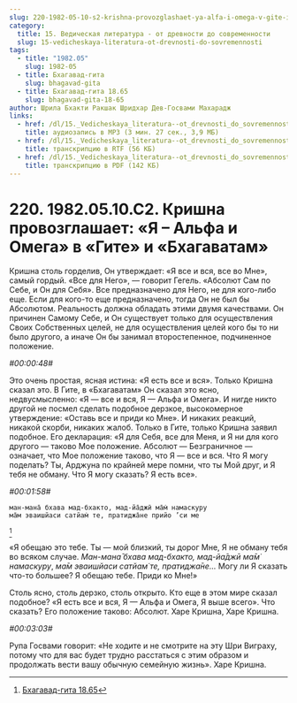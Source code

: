 ```yaml
---
slug: 220-1982-05-10-s2-krishna-provozglashaet-ya-alfa-i-omega-v-gite-i-bhagavatam
category:
  title: 15. Ведическая литература - от древности до современности
  slug: 15-vedicheskaya-literatura-ot-drevnosti-do-sovremennosti
tags:
  - title: "1982.05"
    slug: 1982-05
  - title: Бхагавад-гита
    slug: bhagavad-gita
  - title: Бхагавад-гита 18.65
    slug: bhagavad-gita-18-65
author: Шрила Бхакти Ракшак Шридхар Дев-Госвами Махарадж
links:
  - href: /dl/15._Vedicheskaya_literatura--ot_drevnosti_do_sovremennosti/220_1982.05.10.C2_SridharMj_Krishna_provozglashaet_Ja--Alfa_i_Omega_v_Gite_i_Bhagavatam.mp3
    title: аудиозапись в MP3 (3 мин. 27 сек., 3,9 МБ)
  - href: /dl/15._Vedicheskaya_literatura--ot_drevnosti_do_sovremennosti/220_1982.05.10.C2_SridharMj_Krishna_provozglashaet_Ja--Alfa_i_Omega_v_Gite_i_Bhagavatam.rtf
    title: транскрипцию в RTF (56 КБ)
  - href: /dl/15._Vedicheskaya_literatura--ot_drevnosti_do_sovremennosti/220_1982.05.10.C2_SridharMj_Krishna_provozglashaet_Ja--Alfa_i_Omega_v_Gite_i_Bhagavatam.pdf
    title: транскрипцию в PDF (142 КБ)
---
```


# 220. 1982.05.10.С2. Кришна провозглашает: «Я – Альфа и Омега» в «Гите» и «Бхагаватам»

Кришна столь горделив, Он утверждает: «Я все и вся, все во Мне», самый гордый. «Все для Него», — говорит Гегель. «Абсолют Сам по Себе, и Он для Себя». Все предназначено для Него, не для кого-либо еще. Если для кого-то еще предназначено, тогда Он не был бы Абсолютом. Реальность должна обладать этими двумя качествами. Он причинен Самому Себе, и Он существует только для осуществления Своих Собственных целей, не для осуществления целей кого бы то ни было другого, а иначе Он бы занимал второстепенное, подчиненное положение.

*#00:00:48#*

Это очень простая, ясная истина: «Я есть все и вся». Только Кришна сказал это. В Гите, в «Бхагаватам» Он сказал это ясно, недвусмысленно: «Я — все и вся, Я — Альфа и Омега». И нигде никто другой не посмел сделать подобное дерзкое, высокомерное утверждение: «Оставь все и приди ко Мне». И никаких реакций, никакой скорби, никаких жалоб. Только в Гите, только Кришна заявил подобное. Его декларация: «Я для Себя, все для Меня, и Я ни для кого другого — таково Мое положение. Абсолют — Безграничное — означает, что Мое положение таково, что Я — все и вся. Что Я могу поделать? Ты, Арджуна по крайней мере помни, что ты Мой друг, и Я тебя не обману. Что Я могу сказать? Я есть все».

*#00:01:58#*

    ман-мана̄ бхава мад-бхакто, мад-йа̄джӣ ма̄м̇ намаскуру
    ма̄м эваишйаси сатйам̇ те, пратиджа̄не прийо ’си ме
[^_ftn1]

«Я обещаю это тебе. Ты — мой близкий, ты дорог Мне, Я не обману тебя во всяком случае. *Ман-мана̄ бхава мад-бхакто, мад-йа̄джӣ ма̄м̇ намаскуру*, *ма̄м эваишйаси сатйам̇ те, пратиджа̄не…* Могу ли Я сказать что-то большее? Я обещаю тебе. Приди ко Мне!»

Столь ясно, столь дерзко, столь открыто. Кто еще в этом мире сказал подобное? «Я есть все и вся, Я — Альфа и Омега, Я выше всего». Что сказать? Его положение таково: Абсолют. Харе Кришна, Харе Кришна.

*#00:03:03#*

Рупа Госвами говорит: «Не ходите и не смотрите на эту Шри Виграху, потому что для вас будет трудно расстаться с этим образом и продолжать вести вашу обычную семейную жизнь». Харе Кришна.



[^_ftn1]: [Бхагавад-гита 18.65](../notes/bhagavad-gita/bhagavad-gita-18-65.md)
